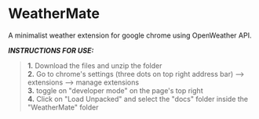 # WeatherMate
A minimalist weather extension for google chrome using OpenWeather API.

***INSTRUCTIONS FOR USE:*** <br>
>**1.** Download the files and unzip the folder <br>
>**2.** Go to chrome's settings (three dots on top right address bar) --> extensions --> manage extensions <br>
>**3.** toggle on "developer mode" on the page's top right <br>
>**4.** Click on "Load Unpacked" and select the "docs" folder inside the "WeatherMate" folder <br>


